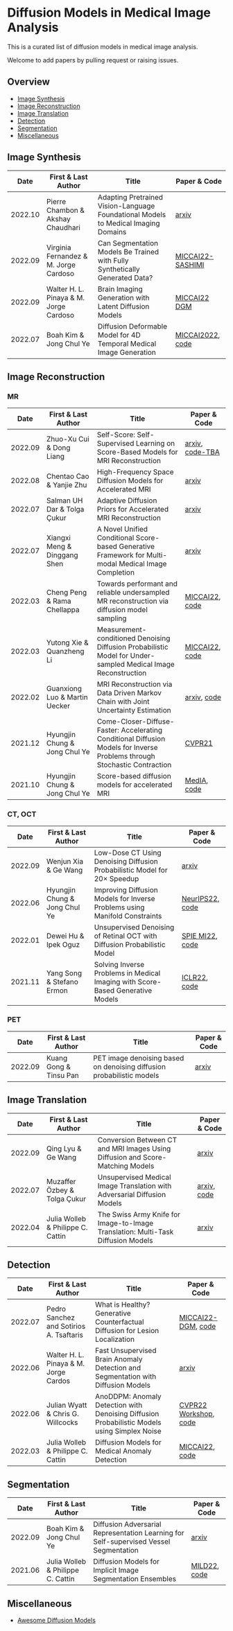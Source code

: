 # Diffusion Models in Medical Image Analysis

This is a curated list of diffusion models in medical image analysis. 

Welcome to add papers by pulling request or raising issues. 

## Overview
- [Image Synthesis](#image-synthesis)
- [Image Reconstruction](#image-reconstruction)
- [Image Translation](#image-translation)
- [Detection](#detection)
- [Segmentation](#segmentation)
- [Miscellaneous](#miscellaneous)

## Image Synthesis

| Date    | First & Last Author                    | Title                                                        | Paper & Code                                                 |
| ------- | -------------------------------------- | ------------------------------------------------------------ | ------------------------------------------------------------ |
| 2022.10 | Pierre Chambon & Akshay Chaudhari  | Adapting Pretrained Vision-Language Foundational Models to Medical Imaging Domains | [arxiv](https://arxiv.org/abs/2210.04133) |
| 2022.09 | Virginia Fernandez & M. Jorge Cardoso  | Can Segmentation Models Be Trained with Fully Synthetically Generated Data? | [MICCAI22-SASHIMI](https://link.springer.com/chapter/10.1007/978-3-031-16980-9_8) |
| 2022.09 | Walter H. L. Pinaya & M. Jorge Cardoso | Brain Imaging Generation with Latent Diffusion Models        | [MICCAI22 DGM](https://link.springer.com/chapter/10.1007/978-3-031-18576-2_12) |
| 2022.07 | Boah Kim & Jong Chul Ye                | Diffusion Deformable Model for 4D Temporal Medical Image Generation | [MICCAI2022](https://link.springer.com/chapter/10.1007/978-3-031-16431-6_51), [code](https://github.com/torchddm/ddm) |



## Image Reconstruction

### MR 

| Date    | First & Last Author           | Title                                                        | Paper & Code                                                 |
| ------- | ----------------------------- | ------------------------------------------------------------ | -----------------------------------------------------------|
| 2022.09 | Zhuo-Xu Cui & Dong Liang      | Self-Score: Self-Supervised Learning on Score-Based Models for MRI Reconstruction | [arxiv](https://arxiv.org/abs/2209.00835), [code-TBA](https://github.com/ZhuoxuCui/Self-Score) |
| 2022.08 | Chentao Cao & Yanjie Zhu      | High-Frequency Space Diffusion Models for Accelerated MRI    | [arxiv](https://arxiv.org/abs/2208.05481)                    |
| 2022.07 | Salman UH Dar & Tolga Çukur   | Adaptive Diffusion Priors for Accelerated MRI Reconstruction | [arxiv](https://arxiv.org/abs/2207.05876)                    |
| 2022.07 | Xiangxi Meng & Dinggang Shen  | A Novel Unified Conditional Score-based Generative Framework for Multi-modal Medical Image Completion | [arxiv](https://arxiv.org/abs/2207.03430)                    |
| 2022.03 | Cheng Peng & Rama Chellappa   | Towards performant and reliable undersampled MR reconstruction via diffusion model sampling | [MICCAI22](https://link.springer.com/chapter/10.1007/978-3-031-16446-0_59), [code](https://github.com/cpeng93/diffuserecon) |
| 2022.03 | Yutong Xie & Quanzheng Li     | Measurement-conditioned Denoising Diffusion Probabilistic Model for Under-sampled Medical Image Reconstruction | [MICCAI22](https://link.springer.com/chapter/10.1007/978-3-031-16446-0_62), [code](https://github.com/Theodore-PKU/MC-DDPM) |
| 2022.02 | Guanxiong Luo & Martin Uecker | MRI Reconstruction via Data Driven Markov Chain with Joint Uncertainty Estimation | [arxiv](https://arxiv.org/abs/2202.01479), [code](https://github.com/mrirecon/spreco) |
| 2021.12 | Hyungjin Chung & Jong Chul Ye | Come-Closer-Diffuse-Faster: Accelerating Conditional Diffusion Models for Inverse Problems through Stochastic Contraction | [CVPR21](https://openaccess.thecvf.com/content/CVPR2022/papers/Chung_Come-Closer-Diffuse-Faster_Accelerating_Conditional_Diffusion_Models_for_Inverse_Problems_Through_Stochastic_CVPR_2022_paper.pdf) |
| 2021.10 | Hyungjin Chung & Jong Chul Ye | Score-based diffusion models for accelerated MRI             | [MedIA](https://www.sciencedirect.com/science/article/pii/S1361841522001268), [code](https://github.com/HJ-harry/score-MRI) |

### CT, OCT

| Date    | First & Last Author           | Title                                                        | Paper & Code                                                 |
| ------- | ----------------------------- | ------------------------------------------------------------ | -----------------------------------------------------------|
| 2022.09 | Wenjun Xia & Ge Wang          | Low-Dose CT Using Denoising Diffusion Probabilistic Model for 20× Speedup | [arxiv](https://arxiv.org/abs/2209.15136)                    |
| 2022.06 | Hyungjin Chung & Jong Chul Ye | Improving Diffusion Models for Inverse Problems using Manifold Constraints | [NeurIPS22](https://arxiv.org/abs/2206.00941), [code](https://github.com/HJ-harry/MCG_diffusion) |
| 2022.01 | Dewei Hu & Ipek Oguz          | Unsupervised Denoising of Retinal OCT with Diffusion Probabilistic Model | [SPIE MI22](https://doi.org/10.1117/12.2612235), [code](https://github.com/DeweiHu/OCT_DDPM) |
| 2021.11 | Yang Song & Stefano Ermon     | Solving Inverse Problems in Medical Imaging with Score-Based Generative Models | [ICLR22](https://openreview.net/forum?id=vaRCHVj0uGI), [code](https://github.com/yang-song/score_inverse_problems) |

### PET

| Date    | First & Last Author           | Title                                                        | Paper & Code                                                 |
| ------- | ----------------------------- | ------------------------------------------------------------ | -----------------------------------------------------------|
| 2022.09 | Kuang Gong & Tinsu Pan        | PET image denoising based on denoising diffusion probabilistic models | [arxiv](https://arxiv.org/abs/2209.06167)                    |

## Image Translation

| Date    | First & Last Author                      | Title                                                        | Paper & Code                                                 |
| ------- | ---------------------------------------- | ------------------------------------------------------------ | ------------------------------------------------------------ |
| 2022.09 | Qing Lyu & Ge Wang                       | Conversion Between CT and MRI Images Using Diffusion and Score-Matching Models | [arxiv](https://arxiv.org/abs/2209.12104)                    |
| 2022.07 | Muzaffer Özbey & Tolga Çukur             | Unsupervised Medical Image Translation with Adversarial Diffusion Models | [arxiv](https://arxiv.org/abs/2207.08208), [code](https://github.com/icon-lab/SynDiff) |
| 2022.04 | Julia Wolleb & Philippe C. Cattin        | The Swiss Army Knife for Image-to-Image Translation: Multi-Task Diffusion Models | [arxiv](https://arxiv.org/abs/2204.02641)                    |



## Detection

| Date    | First & Last Author                     | Title                                                        | Paper & Code                                                 |
| ------- | --------------------------------------- | ------------------------------------------------------------ | ------------------------------------------------------------ |
| 2022.07 | Pedro Sanchez and Sotirios A. Tsaftaris | What is Healthy? Generative Counterfactual Diffusion for Lesion Localization | [MICCAI22-DGM](https://link.springer.com/chapter/10.1007/978-3-031-18576-2_4), [code](https://github.com/vios-s/Diff-SCM) |
| 2022.06 | Walter H. L. Pinaya & M. Jorge Cardos   | Fast Unsupervised Brain Anomaly Detection and Segmentation with Diffusion Models | [arxiv](https://arxiv.org/abs/2206.03461)                    |
| 2022.06 | Julian Wyatt & Chris G. Willcocks       | AnoDDPM: Anomaly Detection with Denoising Diffusion Probabilistic Models using Simplex Noise | [CVPR22 Workshop](https://openaccess.thecvf.com/content/CVPR2022W/NTIRE/html/Wyatt_AnoDDPM_Anomaly_Detection_With_Denoising_Diffusion_Probabilistic_Models_Using_Simplex_CVPRW_2022_paper.html), [code](https://github.com/Julian-Wyatt/AnoDDPM) |
| 2022.03 | Julia Wolleb & Philippe C. Cattin       | Diffusion Models for Medical Anomaly Detection               | [MICCAI22](https://link.springer.com/chapter/10.1007/978-3-031-16452-1_4), [code](https://github.com/JuliaWolleb/diffusion-anomaly) |




## Segmentation

| Date    | First & Last Author               | Title                                                        | Paper & Code                                                 |
| ------- | --------------------------------- | ------------------------------------------------------------ | ------------------------------------------------------------ |
| 2022.09 | Boah Kim & Jong Chul Ye           | Diffusion Adversarial Representation Learning for Self-supervised Vessel Segmentation | [arxiv](https://arxiv.org/abs/2209.14566)                    |
| 2021.06 | Julia Wolleb & Philippe C. Cattin | Diffusion Models for Implicit Image Segmentation Ensembles   | [MILD22](https://openreview.net/forum?id=QNLR05X6uW), [code](https://github.com/JuliaWolleb/Diffusion-based-Segmentation) |


## Miscellaneous
- [Awesome Diffusion Models](https://github.com/heejkoo/Awesome-Diffusion-Models)






